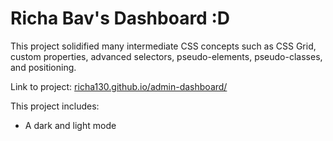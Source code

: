 # Richa Bav's Dashboard :D
This project solidified many intermediate CSS concepts such as CSS Grid, custom properties, advanced selectors, pseudo-elements, pseudo-classes, and positioning.

Link to project: [richa130.github.io/admin-dashboard/](https://richa130.github.io/admin-dashboard/)

This project includes:
* A dark and light mode

